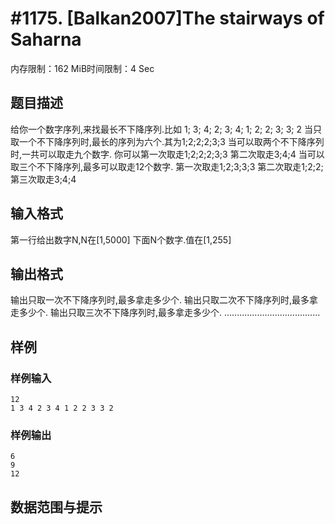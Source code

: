 # #1175. [Balkan2007]The stairways of Saharna

内存限制：162 MiB时间限制：4 Sec

## 题目描述

给你一个数字序列,来找最长不下降序列.比如 1; 3; 4; 2; 3; 4; 1; 2; 2; 3; 3; 2 当只取一个不下降序列时,最长的序列为六个.其为1;2;2;2;3;3 当可以取两个不下降序列时,一共可以取走九个数字. 你可以第一次取走1;2;2;2;3;3 第二次取走3;4;4 当可以取三个不下降序列,最多可以取走12个数字. 第一次取走1;2;3;3;3 第二次取走1;2;2; 第三次取走3;4;4

## 输入格式

第一行给出数字N,N在[1,5000] 下面N个数字.值在[1,255]

## 输出格式

输出只取一次不下降序列时,最多拿走多少个. 输出只取二次不下降序列时,最多拿走多少个. 输出只取三次不下降序列时,最多拿走多少个. ......................................

## 样例

### 样例输入

    
    12
    1 3 4 2 3 4 1 2 2 3 3 2
    

### 样例输出

    
    6
    9
    12
    

## 数据范围与提示
